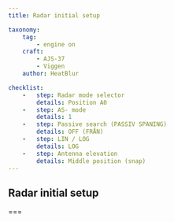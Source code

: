 ```yaml
---
title: Radar initial setup 

taxonomy:
    tag:
        - engine on
    craft:
        - AJS-37
        - Viggen
    author: HeatBlur

checklist:
    -   step: Radar mode selector 
        details: Position A0 
    -   step: AS- mode 
        details: 1 
    -   step: Passive search (PASSIV SPANING) 
        details: OFF (FRÅN) 
    -   step: LIN / LOG 
        details: LOG 
    -   step: Antenna elevation 
        details: Middle position (snap)
---
```


## Radar initial setup 

===


